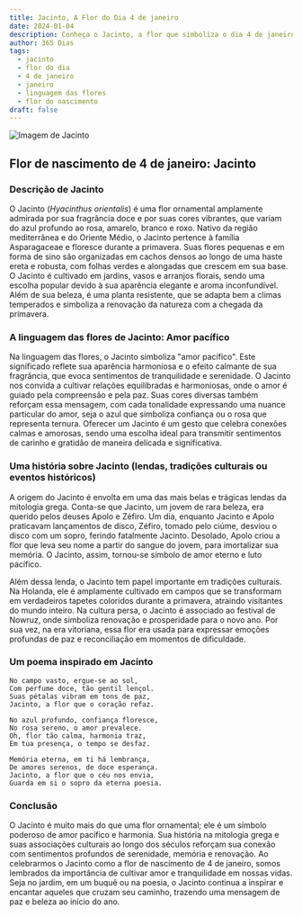 ```yaml
---
title: Jacinto, A Flor do Dia 4 de janeiro
date: 2024-01-04
description: Conheça o Jacinto, a flor que simboliza o dia 4 de janeiro e seu significado 'Amor pacífico'. Explore a beleza e o simbolismo desta flor encantadora.
author: 365 Dias
tags:
  - jacinto
  - flor do dia
  - 4 de janeiro
  - janeiro
  - linguagem das flores
  - flor do nascimento
draft: false
---
```


![Imagem de Jacinto](https://cdn.pixabay.com/photo/2016/03/24/22/09/hyacinthus-orientalis-1277753_1280.jpg#center)

## Flor de nascimento de 4 de janeiro: Jacinto

### Descrição de Jacinto

O Jacinto (_Hyacinthus orientalis_) é uma flor ornamental amplamente admirada por sua fragrância doce e por suas cores vibrantes, que variam do azul profundo ao rosa, amarelo, branco e roxo. Nativo da região mediterrânea e do Oriente Médio, o Jacinto pertence à família Asparagaceae e floresce durante a primavera. Suas flores pequenas e em forma de sino são organizadas em cachos densos ao longo de uma haste ereta e robusta, com folhas verdes e alongadas que crescem em sua base. O Jacinto é cultivado em jardins, vasos e arranjos florais, sendo uma escolha popular devido à sua aparência elegante e aroma inconfundível. Além de sua beleza, é uma planta resistente, que se adapta bem a climas temperados e simboliza a renovação da natureza com a chegada da primavera.

### A linguagem das flores de Jacinto: Amor pacífico

Na linguagem das flores, o Jacinto simboliza "amor pacífico". Este significado reflete sua aparência harmoniosa e o efeito calmante de sua fragrância, que evoca sentimentos de tranquilidade e serenidade. O Jacinto nos convida a cultivar relações equilibradas e harmoniosas, onde o amor é guiado pela compreensão e pela paz. Suas cores diversas também reforçam essa mensagem, com cada tonalidade expressando uma nuance particular do amor, seja o azul que simboliza confiança ou o rosa que representa ternura. Oferecer um Jacinto é um gesto que celebra conexões calmas e amorosas, sendo uma escolha ideal para transmitir sentimentos de carinho e gratidão de maneira delicada e significativa.

### Uma história sobre Jacinto (lendas, tradições culturais ou eventos históricos)

A origem do Jacinto é envolta em uma das mais belas e trágicas lendas da mitologia grega. Conta-se que Jacinto, um jovem de rara beleza, era querido pelos deuses Apolo e Zéfiro. Um dia, enquanto Jacinto e Apolo praticavam lançamentos de disco, Zéfiro, tomado pelo ciúme, desviou o disco com um sopro, ferindo fatalmente Jacinto. Desolado, Apolo criou a flor que leva seu nome a partir do sangue do jovem, para imortalizar sua memória. O Jacinto, assim, tornou-se símbolo de amor eterno e luto pacífico.

Além dessa lenda, o Jacinto tem papel importante em tradições culturais. Na Holanda, ele é amplamente cultivado em campos que se transformam em verdadeiros tapetes coloridos durante a primavera, atraindo visitantes do mundo inteiro. Na cultura persa, o Jacinto é associado ao festival de Nowruz, onde simboliza renovação e prosperidade para o novo ano. Por sua vez, na era vitoriana, essa flor era usada para expressar emoções profundas de paz e reconciliação em momentos de dificuldade.

### Um poema inspirado em Jacinto

```
No campo vasto, ergue-se ao sol,  
Com perfume doce, tão gentil lençol.  
Suas pétalas vibram em tons de paz,  
Jacinto, a flor que o coração refaz.  

No azul profundo, confiança floresce,  
No rosa sereno, o amor prevalece.  
Oh, flor tão calma, harmonia traz,  
Em tua presença, o tempo se desfaz.  

Memória eterna, em ti há lembrança,  
De amores serenos, de doce esperança.  
Jacinto, a flor que o céu nos envia,  
Guarda em si o sopro da eterna poesia.
```

### Conclusão

O Jacinto é muito mais do que uma flor ornamental; ele é um símbolo poderoso de amor pacífico e harmonia. Sua história na mitologia grega e suas associações culturais ao longo dos séculos reforçam sua conexão com sentimentos profundos de serenidade, memória e renovação. Ao celebrarmos o Jacinto como a flor de nascimento de 4 de janeiro, somos lembrados da importância de cultivar amor e tranquilidade em nossas vidas. Seja no jardim, em um buquê ou na poesia, o Jacinto continua a inspirar e encantar aqueles que cruzam seu caminho, trazendo uma mensagem de paz e beleza ao início do ano.